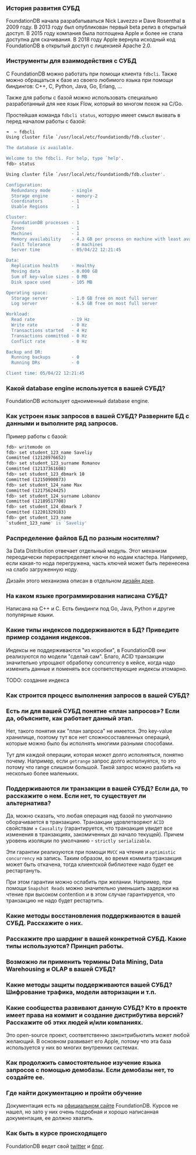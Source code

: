 ### История развития СУБД

FoundationDB начала разрабатываться Nick Lavezzo и Dave Rosenthal в 2009 году. В 2013 году был опубликован первый beta релиз в открытый доступ. 
В 2015 году компания была поглощена Apple и более не стала доступна для скачивания. В 2018 году Apple вернула исходный код FoundationDB в открытый доступ
с лицензией Apache 2.0. 

### Инструменты для взаимодействия с СУБД

С FoundationDB можно работать при помощи клиента `fdbcli`. Также можно обращаться к базе из своего любимого языка при помощи биндингов: C++, C, Python, Java, Go, Erlang, ...

Также для работы с базой можно использовать специально разработанный для нее язык Flow, который во многом похож на С/Go. 

Простейшая команда `fdbcli status`, которую имеет смысл вызвать в перед началом работы с базой: 
```sh
➜  ~ fdbcli
Using cluster file `/usr/local/etc/foundationdb/fdb.cluster'.

The database is available.

Welcome to the fdbcli. For help, type `help'.
fdb> status

Using cluster file `/usr/local/etc/foundationdb/fdb.cluster'.

Configuration:
  Redundancy mode        - single
  Storage engine         - memory-2
  Coordinators           - 1
  Usable Regions         - 1

Cluster:
  FoundationDB processes - 1
  Zones                  - 1
  Machines               - 1
  Memory availability    - 4.3 GB per process on machine with least available
  Fault Tolerance        - 0 machines
  Server time            - 05/04/22 12:21:45

Data:
  Replication health     - Healthy
  Moving data            - 0.000 GB
  Sum of key-value sizes - 0 MB
  Disk space used        - 105 MB

Operating space:
  Storage server         - 1.0 GB free on most full server
  Log server             - 6.5 GB free on most full server

Workload:
  Read rate              - 19 Hz
  Write rate             - 0 Hz
  Transactions started   - 4 Hz
  Transactions committed - 0 Hz
  Conflict rate          - 0 Hz

Backup and DR:
  Running backups        - 0
  Running DRs            - 0

Client time: 05/04/22 12:21:45
```


### Какой database engine используется в вашей СУБД?

FoundationDB использует одноименный database engine.

### Как устроен язык запросов в вашей СУБД? Разверните БД с данными и выполните ряд запросов.
 
Пример работы с базой:
```sh
fdb> writemode on
fdb> set student_123_name Saveliy
Committed (12128976652)
fdb> set student_123_surname Romanov
Committed (12137361608)
fdb> set student_123_dbmark 10
Committed (12150900873)
fdb> set student_124_name Max
Committed (12175624425)
fdb> set student_124_surname Lobanov
Committed (12189517708)
fdb> set student_124_dbmark 7
Committed (12201329183)
fdb> get student_123_name
`student_123_name' is `Saveliy'
```

### Распределение файлов БД по разным носителям?

За Data Distribution отвечает отдельный модуль. Этот механизм переодически перераспределяет ключи по нодам кластера. Например, если какая-то нода перегружена, часть ключей может быть перенесена на слабо загруженную ноду.

Дизайн этого механизма описан в отдельном [дизайн доке](https://github.com/apple/foundationdb/blob/main/design/data-distributor-internals.md). 

### На каком языке программирования написана СУБД?

Написана на С++ и C. Есть биндинги под Go, Java, Python и другие популярные языки. 

### Какие типы индексов поддерживаются в БД? Приведите пример создания индексов.

Индексы не поддерживаются "из коробки", в FoundationDB они реализуются по модели "сделай сам". Благо, ACID транзакции значительно упрощают
обработку concurrency в кейсе, когда надо изменить данные и поменять все соответствующие индексы атомарно. 

TODO: создание индекса

### Как строится процесс выполнения запросов в вашей СУБД?



### Есть ли для вашей СУБД понятие «план запросов»? Если да, объясните, как работает данный этап.

Нет, такого понятия как "план запроса" не имеется. Это key-value хранилище, поэтому тут все нет сложносоставленных операций, 
которые можно было бы исполнять многими разными способами. 

Тут для каждой операции, которая может долго исполняться, понятно почему. Например, если `getrange` запрос долго исполнуятся, то это потому что range слишком большой. Такой запрос можно разбить на несколько более маленьких. 

### Поддерживаются ли транзакции в вашей СУБД? Если да, то расскажите о нем. Если нет, то существует ли альтернатива?

Да, можно сказать, что любая операция над базой по умолчанию оборачивается в транзакцию. Транзакции удовлетворяют `ACID` свойствам + `Causality` (гарантируется, что транзакция увидет все изменения в транзакциях, закомиченных до начало текущей). Причем уровень изоляции по умолчанию - `strictly serializable`.

Эти гарантии реализуются при помощи `MVCC` на чтение и `optimistic concurrency` на запись. Таким образом, во время коммита транзакция может быть
откачена, тогда клиентской библиотеке надо будет ее рестартануть.

При этом гарантии можно ослабить при желании. Например, при помощи `Snapshot Reads` можно значительно уменьшить задержки на чтение при высоком contention и в этом случае гарантируется, что транзакцию не надо будет рестартить.

### Какие методы восстановления поддерживаются в вашей СУБД. Расскажите о них.



### Расскажите про шардинг в вашей конкретной СУБД. Какие типы используются? Принцип работы.

### Возможно ли применить термины Data Mining, Data Warehousing и OLAP в вашей СУБД?

### Какие методы защиты поддерживаются вашей СУБД? Шифрование трафика, модели авторизации и т.п.

### Какие сообщества развивают данную СУБД? Кто в проекте имеет права на коммит и создание дистрибутива версий? Расскажите об этих людей и/или компаниях.

Это open-source проект, соответственно законтрибьютить может любой желающий. В основном развивает его Apple, потому что эта база используется
у них во многих внутренних системах.

### Как продолжить самостоятельное изучение языка запросов с помощью демобазы. Если демобазы нет, то создайте ее.

### Где найти документацию и пройти обучение

Документация есть на [официальном сайте](https://apple.github.io/foundationdb/) FoundationDB. Курсов не нашел, но зато у них очень подробная и хорошо написанная документация, ее должно хватить. 

### Как быть в курсе происходящего

FoundationDB ведет свой [twitter](https://twitter.com/foundationdb) и [блог](https://www.foundationdb.org/blog/).
